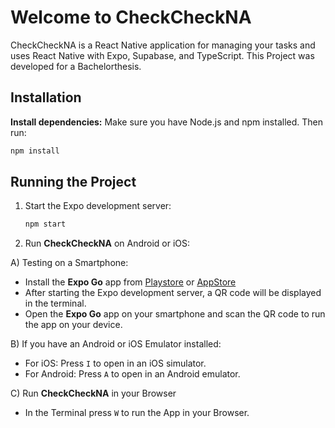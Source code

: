# Welcome to CheckCheckNA

CheckCheckNA is a React Native application for managing your tasks and uses React Native with Expo, Supabase, and TypeScript. This Project was developed for a Bachelorthesis.

## Installation

**Install dependencies:**
Make sure you have Node.js and npm installed. Then run:

```sh
npm install
```

## Running the Project

1. Start the Expo development server:

   ```sh
   npm start
   ```

2. Run **CheckCheckNA** on Android or iOS:

A) Testing on a Smartphone:

- Install the **Expo Go** app from [Playstore](https://play.google.com/store/apps/details?id=host.exp.exponent&referrer=www) or [AppStore](https://itunes.apple.com/app/apple-store/id982107779)
- After starting the Expo development server, a QR code will be displayed in the terminal.
- Open the **Expo Go** app on your smartphone and scan the QR code to run the app on your device.

B) If you have an Android or iOS Emulator installed:

- For iOS: Press `I` to open in an iOS simulator.
- For Android: Press `A` to open in an Android emulator.

C) Run **CheckCheckNA** in your Browser

- In the Terminal press `W` to run the App in your Browser.
